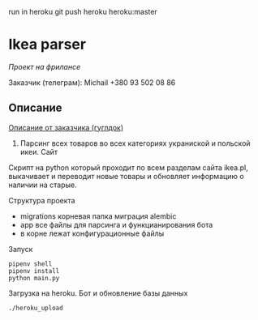 run in heroku
git push heroku heroku:master

# Ikea parser
*Проект на фрилансе*

Заказчик (телеграм): Michail +380 93 502 08 86

## Описание
[Описание от заказчика (гуглдок)](https://docs.google.com/document/d/1BP4p_9lK6anfS3n6ZSixIh53-0EUCgV5OyBEKHl9AIg/edit)
1. Парсинг всех товаров во всех категориях украниской и польской икеи.
Сайт 

Скрипт на python который проходит по всем разделам сайта ikea.pl, выкачивает и переводит новые товары и обновляет информацию о наличии на старые.


Структура проекта
 - migrations корневая папка миграция alembic
 - app все файлы для парсинга и функцианирования бота
 - в корне лежат конфигурационные файлы

Запуск
```
pipenv shell
pipenv install
python main.py
```

Загрузка на heroku. Бот и обновление базы данных
```
./heroku_upload
```